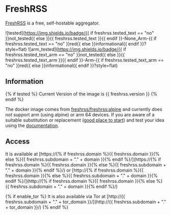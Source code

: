 # FreshRSS

[FreshRSS](https://freshrss.org) is a free, self-hostable aggregator.

![tested](https://img.shields.io/badge/{{ if freshrss.tested_text == "no" }}not_tested{{ else }}{{ freshrss.tested_text }}{{ endif }}-None_Arm-{{ if freshrss.tested_text == "no" }}red{{ else }}informational{{ endif }}?style=flat)
![arm_tested](https://img.shields.io/badge/{{ if freshrss.tested_text_arm == "no" }}not_tested{{ else }}{{ freshrss.tested_text_arm }}{{ endif }}-Arm-{{ if freshrss.tested_text_arm == "no" }}red{{ else }}informational{{ endif }}?style=flat)

## Information

{% if tested %}
Current Version of the image is {{ freshrss.version }}
{% endif %}

The docker image comes from [freshrss/freshrss:alpine](https://hub.docker.com/r/freshrss/freshrss)
and currently does not support arm (using alpine) or arm 64 devices.
If you are aware of a suitable substitution or replacement ([good place to start](https://hub.docker.com/search?q=freshrss&type=image&architecture=arm%2Carm64)) and test your idea using the [documentation](dev/Adding-Services.md).

## Access

It is available at [https://{% if freshrss.domain %}{{ freshrss.domain }}{% else %}{{ freshrss.subdomain + "." + domain }}{% endif %}/](https://{% if freshrss.domain %}{{ freshrss.domain }}{% else %}{{ freshrss.subdomain + "." + domain }}{% endif %}/) or [http://{% if freshrss.domain %}{{ freshrss.domain }}{% else %}{{ freshrss.subdomain + "." + domain }}{% endif %}/](http://{% if freshrss.domain %}{{ freshrss.domain }}{% else %}{{ freshrss.subdomain + "." + domain }}{% endif %}/)

{% if enable_tor %}
It is also available via Tor at [http://{{ freshrss.subdomain + "." + tor_domain }}/](http://{{ freshrss.subdomain + "." + tor_domain }}/)
{% endif %}

